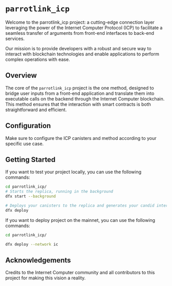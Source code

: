 # `parrotlink_icp`

Welcome to the parrotlink_icp project: a cutting-edge connection layer leveraging the power of the Internet Computer Protocol (ICP)
to facilitate a seamless transfer of arguments from front-end interfaces to back-end services.

Our mission is to provide developers with a robust and secure way to interact with blockchain technologies and enable applications
to perform complex operations with ease.

## Overview

The core of the `parrotlink_icp` project is the one method, designed to bridge user inputs from a front-end application and translate them into executable calls on the backend through the Internet Computer blockchain. This method ensures that the interaction with smart contracts is both straightforward and efficient.

## Configuration
Make sure to configure the ICP canisters and method according to your specific use case.

## Getting Started

If you want to test your project locally, you can use the following commands:

```bash
cd parrotlink_icp/
# Starts the replica, running in the background
dfx start --background

# Deploys your canisters to the replica and generates your candid interface
dfx deploy
```

If you want to deploy project on the mainnet, you can use the following commands:
```bash
cd parrotlink_icp/

dfx deploy --network ic
```

## Acknowledgements
Credits to the Internet Computer community and all contributors to this project for making this vision a reality.
